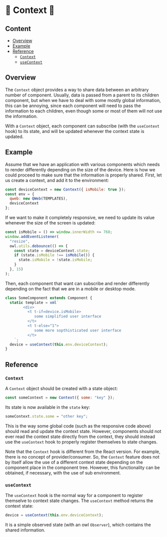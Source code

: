 # 🦉 Context 🦉

## Content

- [Overview](#overview)
- [Example](#example)
- [Reference](#reference)
  - [`Context`](#context)
  - [`useContext`](#usecontext)

## Overview

The `Context` object provides a way to share data between an arbitrary number
of component. Usually, data is passed from a parent to its children component,
but when we have to deal with some mostly global information, this can be
annoying, since each component will need to pass the information to each children,
even though some or most of them will not use the information.

With a `Context` object, each component can subscribe (with the `useContext` hook)
to its state, and will be updated whenever the context state is updated.

## Example

Assume that we have an application with various components which needs to render
differently depending on the size of the device. Here is how we could proceed
to make sure that the information is properly shared. First, let us create a
context, and add it to the environment:

```js
const deviceContext = new Context({ isMobile: true });
const env = {
  qweb: new QWeb(TEMPLATES),
  deviceContext
};
```

If we want to make it completely responsive, we need to update its value whenever
the size of the screen is updated:

```js
const isMobile = () => window.innerWidth <= 768;
window.addEventListener(
  "resize",
  owl.utils.debounce(() => {
    const state = deviceContext.state;
    if (state.isMobile !== isMobile()) {
      state.isMobile = !state.isMobile;
    }
  }, 15)
);
```

Then, each component that want can subscribe and render differently depending on the
fact that we are in a mobile or desktop mode.

```js
class SomeComponent extends Component {
  static template = xml`
        <div>
          <t t-if=device.isMobile>
             some simplified user interface
          </t>
          <t t-else="1">
             some more sopthisticated user interface
          </t>
    `;
  device = useContext(this.env.deviceContext);
}
```

## Reference

### `Context`

A `Context` object should be created with a state object:

```js
const someContext = new Context({ some: "key" });
```

Its state is now available in the `state` key:

```js
someContext.state.some = "other key";
```

This is the way some global code (such as the responsive code above) should
read and update the context state. However, components should not ever read the
context state directly from the context, they should instead use the `useContext`
hook to properly register themselves to state changes.

Note that the `Context` hook is different from the React version. For example,
there is no concept of provider/consumer. So, the `Context` feature does not
by itself allow the use of a different context state depending on the component
place in the component tree. However, this functionality can be obtained, if
necessary, with the use of sub environment.

### `useContext`

The `useContext` hook is the normal way for a component to register themselve
to context state changes. The `useContext` method returns the context state:

```js
device = useContext(this.env.deviceContext);
```

It is a simple observed state (with an owl `Observer`), which contains the shared
information.
